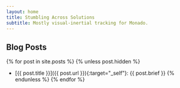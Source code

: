 ```yaml
---
layout: home
title: Stumbling Across Solutions
subtitle: Mostly visual-inertial tracking for Monado.
---
```


## Blog Posts

{% for post in site.posts %}
{% unless post.hidden %}
- [{{ post.title }}]({{ post.url }}){:target="_self"}: {{ post.brief }}
{% endunless %}
{% endfor %}

<!-- <ul>
  {% for post in site.posts %}
    <li>
      <h2><a href="{{ post.url }}">{{ post.title }}</a></h2>
      {{ post.brief }}
    </li>
  {% endfor %}
</ul> -->
